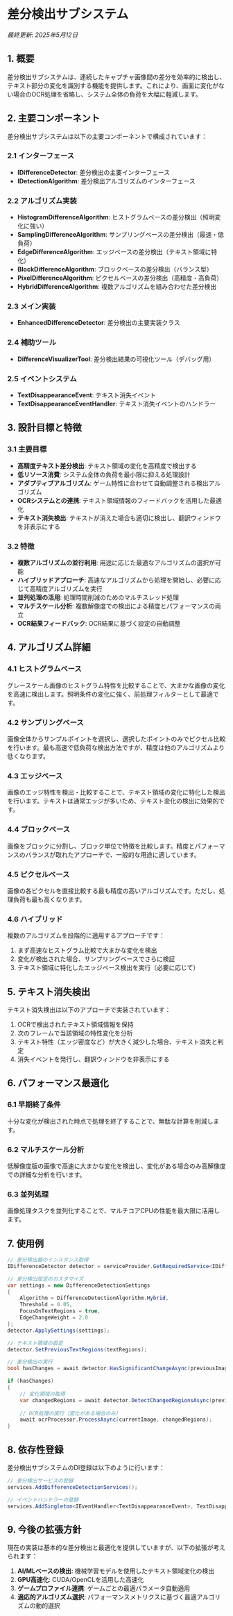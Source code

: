# 差分検出サブシステム

*最終更新: 2025年5月12日*

## 1. 概要

差分検出サブシステムは、連続したキャプチャ画像間の差分を効率的に検出し、テキスト部分の変化を識別する機能を提供します。これにより、画面に変化がない場合のOCR処理を省略し、システム全体の負荷を大幅に軽減します。

## 2. 主要コンポーネント

差分検出サブシステムは以下の主要コンポーネントで構成されています：

### 2.1 インターフェース

- **IDifferenceDetector**: 差分検出の主要インターフェース
- **IDetectionAlgorithm**: 差分検出アルゴリズムのインターフェース

### 2.2 アルゴリズム実装

- **HistogramDifferenceAlgorithm**: ヒストグラムベースの差分検出（照明変化に強い）
- **SamplingDifferenceAlgorithm**: サンプリングベースの差分検出（最速・低負荷）
- **EdgeDifferenceAlgorithm**: エッジベースの差分検出（テキスト領域に特化）
- **BlockDifferenceAlgorithm**: ブロックベースの差分検出（バランス型）
- **PixelDifferenceAlgorithm**: ピクセルベースの差分検出（高精度・高負荷）
- **HybridDifferenceAlgorithm**: 複数アルゴリズムを組み合わせた差分検出

### 2.3 メイン実装

- **EnhancedDifferenceDetector**: 差分検出の主要実装クラス

### 2.4 補助ツール

- **DifferenceVisualizerTool**: 差分検出結果の可視化ツール（デバッグ用）

### 2.5 イベントシステム

- **TextDisappearanceEvent**: テキスト消失イベント
- **TextDisappearanceEventHandler**: テキスト消失イベントのハンドラー

## 3. 設計目標と特徴

### 3.1 主要目標

- **高精度テキスト差分検出**: テキスト領域の変化を高精度で検出する
- **低リソース消費**: システム全体の負荷を最小限に抑える処理設計
- **アダプティブアルゴリズム**: ゲーム特性に合わせて自動調整される検出アルゴリズム
- **OCRシステムとの連携**: テキスト領域情報のフィードバックを活用した最適化
- **テキスト消失検出**: テキストが消えた場合も適切に検出し、翻訳ウィンドウを非表示にする

### 3.2 特徴

- **複数アルゴリズムの並行利用**: 用途に応じた最適なアルゴリズムの選択が可能
- **ハイブリッドアプローチ**: 高速なアルゴリズムから処理を開始し、必要に応じて高精度アルゴリズムを実行
- **並列処理の活用**: 処理時間削減のためのマルチスレッド処理
- **マルチスケール分析**: 複数解像度での検出による精度とパフォーマンスの両立
- **OCR結果フィードバック**: OCR結果に基づく設定の自動調整

## 4. アルゴリズム詳細

### 4.1 ヒストグラムベース

グレースケール画像のヒストグラム特性を比較することで、大まかな画像の変化を高速に検出します。照明条件の変化に強く、前処理フィルターとして最適です。

### 4.2 サンプリングベース

画像全体からサンプルポイントを選択し、選択したポイントのみでピクセル比較を行います。最も高速で低負荷な検出方法ですが、精度は他のアルゴリズムより低くなります。

### 4.3 エッジベース

画像のエッジ特性を検出・比較することで、テキスト領域の変化に特化した検出を行います。テキストは通常エッジが多いため、テキスト変化の検出に効果的です。

### 4.4 ブロックベース

画像をブロックに分割し、ブロック単位で特徴を比較します。精度とパフォーマンスのバランスが取れたアプローチで、一般的な用途に適しています。

### 4.5 ピクセルベース

画像の各ピクセルを直接比較する最も精度の高いアルゴリズムです。ただし、処理負荷も最も高くなります。

### 4.6 ハイブリッド

複数のアルゴリズムを段階的に適用するアプローチです：

1. まず高速なヒストグラム比較で大まかな変化を検出
2. 変化が検出された場合、サンプリングベースでさらに検証
3. テキスト領域に特化したエッジベース検出を実行（必要に応じて）

## 5. テキスト消失検出

テキスト消失検出は以下のアプローチで実装されています：

1. OCRで検出されたテキスト領域情報を保持
2. 次のフレームで当該領域の特性変化を分析
3. テキスト特性（エッジ密度など）が大きく減少した場合、テキスト消失と判定
4. 消失イベントを発行し、翻訳ウィンドウを非表示にする

## 6. パフォーマンス最適化

### 6.1 早期終了条件

十分な変化が検出された時点で処理を終了することで、無駄な計算を削減します。

### 6.2 マルチスケール分析

低解像度版の画像で高速に大まかな変化を検出し、変化がある場合のみ高解像度での詳細な分析を行います。

### 6.3 並列処理

画像処理タスクを並列化することで、マルチコアCPUの性能を最大限に活用します。

## 7. 使用例

```csharp
// 差分検出器のインスタンス取得
IDifferenceDetector detector = serviceProvider.GetRequiredService<IDifferenceDetector>();

// 差分検出設定のカスタマイズ
var settings = new DifferenceDetectionSettings
{
    Algorithm = DifferenceDetectionAlgorithm.Hybrid,
    Threshold = 0.05,
    FocusOnTextRegions = true,
    EdgeChangeWeight = 2.0
};
detector.ApplySettings(settings);

// テキスト領域の設定
detector.SetPreviousTextRegions(textRegions);

// 差分検出の実行
bool hasChanges = await detector.HasSignificantChangeAsync(previousImage, currentImage);

if (hasChanges)
{
    // 変化領域の取得
    var changedRegions = await detector.DetectChangedRegionsAsync(previousImage, currentImage);
    
    // OCR処理の実行（変化がある場合のみ）
    await ocrProcessor.ProcessAsync(currentImage, changedRegions);
}
```

## 8. 依存性登録

差分検出サブシステムのDI登録は以下のように行います：

```csharp
// 差分検出サービスの登録
services.AddDifferenceDetectionServices();

// イベントハンドラーの登録
services.AddSingleton<IEventHandler<TextDisappearanceEvent>, TextDisappearanceEventHandler>();
```

## 9. 今後の拡張方針

現在の実装は基本的な差分検出と最適化を提供していますが、以下の拡張が考えられます：

1. **AI/MLベースの検出**: 機械学習モデルを使用したテキスト領域変化の検出
2. **GPU高速化**: CUDA/OpenCLを活用した高速化
3. **ゲームプロファイル連携**: ゲームごとの最適パラメータ自動適用
4. **適応的アルゴリズム選択**: パフォーマンスメトリクスに基づく最適アルゴリズムの動的選択